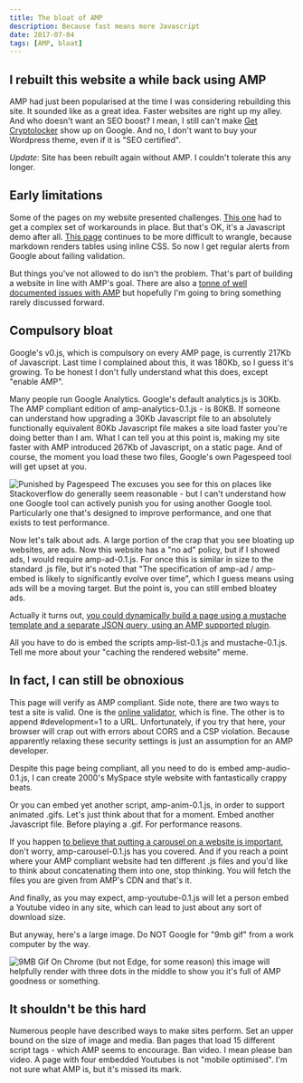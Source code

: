 ```yaml
---
title: The bloat of AMP
description: Because fast means more Javascript
date: 2017-07-04
tags: [AMP, bloat]
---
```


## I rebuilt this website a while back using AMP

AMP had just been popularised at the time I was considering rebuilding this site. It sounded like as a great idea. Faster websites are right up my alley. And who doesn't want an SEO boost? I mean, I still can't make [Get Cryptolocker](https://getcryptolocker.com) show up on Google. And no, I don't want to buy your Wordpress theme, even if it is "SEO certified".

*Update*: Site has been rebuilt again without AMP. I couldn't tolerate this any longer.

## Early limitations

Some of the pages on my website presented challenges. [This one](https://lolware.net/2016/11/24/awesome_sec_audit.html) had to get a complex set of workarounds in place. But that's OK, it's a Javascript demo after all. [This page](https://lolware.net/2016/05/23/use-protobufs.html) continues to be more difficult to wrangle, because markdown renders tables using inline CSS. So now I get regular alerts from Google about failing validation.

But things you've not allowed to do isn't the problem. That's part of building a website in line with AMP's goal. There are also a [tonne of well documented issues with AMP](https://hn.algolia.com/?query=amp&sort=byPopularity&prefix&page=0&dateRange=all&type=story) but hopefully I'm going to bring something rarely discussed forward.

## Compulsory bloat

Google's v0.js, which is compulsory on every AMP page, is currently 217Kb of Javascript. Last time I complained about this, it was 180Kb, so I guess it's growing. To be honest I don't fully understand what this does, except "enable AMP".

Many people run Google Analytics. Google's default analytics.js is 30Kb. The AMP compliant edition of amp-analytics-0.1.js - is 80KB. If someone can understand how upgrading a 30Kb Javascript file to an absolutely functionally equivalent 80Kb Javascript file makes a site load faster you're doing better than I am. 
What I can tell you at this point is, making my site faster with AMP introduced 267Kb of Javascript, on a static page.
And of course, the moment you load these two files, Google's own Pagespeed tool will get upset at you.

![Punished by Pagespeed](/media/images/pagespeed_punish.png)
The excuses you see for this on places like Stackoverflow do generally seem reasonable - but I can't understand how one Google tool can actively punish you for using another Google tool. Particularly one that's designed to improve performance, and one that exists to test performance.


Now let's talk about ads. A large portion of the crap that you see bloating up websites, are ads. Now this website has a "no ad" policy, but if I showed ads, I would require amp-ad-0.1.js. For once this is similar in size to the standard .js file, but it's noted that "The specification of amp-ad / amp-embed is likely to significantly evolve over time", which I guess means using ads will be a moving target. But the point is, you can still embed bloatey ads.

Actually it turns out, [you could dynamically build a page using a mustache template and a separate JSON query, using an AMP supported plugin](https://www.ampproject.org/docs/reference/components/amp-list).

All you have to do is embed the scripts amp-list-0.1.js and mustache-0.1.js. Tell me more about your "caching the rendered website" meme.

## In fact, I can still be obnoxious

This page will verify as AMP compliant. Side note, there are two ways to test a site is valid. One is the [online validator](https://validator.ampproject.org), which is fine. The other is to append #development=1 to a URL. Unfortunately, if you try that here, your browser will crap out with errors about CORS and a CSP violation. Because apparently relaxing these security settings is just an assumption for an AMP developer.

Despite this page being compliant, all you need to do is embed amp-audio-0.1.js, I can create 2000's MySpace style website with fantastically crappy beats.

Or you can embed yet another script, amp-anim-0.1.js, in order to support animated .gifs. Let's just think about that for a moment. Embed another Javascript file. Before playing a .gif. For performance reasons.

If you happen [to believe that putting a carousel on a website is important](http://shouldiuseacarousel.com/), don't worry, amp-carousel-0.1.js has you covered. And if you reach a point where your AMP compliant website had ten different .js files and you'd like to think about concatenating them into one, stop thinking. You will fetch the files you are given from AMP's CDN and that's it.

And finally, as you may expect, amp-youtube-0.1.js will let a person embed a Youtube video in any site, which can lead to just about any sort of download size.

But anyway, here's a large image. Do NOT Google for "9mb gif" from a work computer by the way.

![9MB Gif](/media/images/9mbgif.gif)
On Chrome (but not Edge, for some reason) this image will helpfully render with three dots in the middle to show you it's full of AMP goodness or something.

## It shouldn't be this hard

Numerous people have described ways to make sites perform. Set an upper bound on the size of image and media. Ban pages that load 15 different script tags - which AMP seems to encourage. Ban video. I mean please ban video. A page with four embedded Youtubes is not "mobile optimised". I'm not sure what AMP is, but it's missed its mark.
